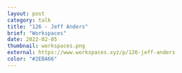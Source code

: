 ```yaml
---
layout: post
category: talk
title: "126 - Jeff Anders"
brief: "Workspaces"
date: 2022-02-05
thumbnail: workspaces.png
external: https://www.workspaces.xyz/p/126-jeff-anders
color: "#2EBA66"
---
```

